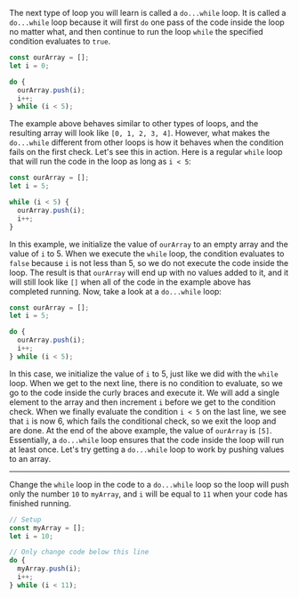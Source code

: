 The next type of loop you will learn is called a `do...while` loop. It is called a `do...while` loop because it will first `do` one pass of the code inside the loop no matter what, and then continue to run the loop `while` the specified condition evaluates to `true`.

```jsx
const ourArray = [];
let i = 0;

do {
  ourArray.push(i);
  i++;
} while (i < 5);
```

The example above behaves similar to other types of loops, and the resulting array will look like `[0, 1, 2, 3, 4]`. However, what makes the `do...while`
 different from other loops is how it behaves when the condition fails 
on the first check. Let's see this in action. Here is a regular `while` loop that will run the code in the loop as long as `i < 5`:

```jsx
const ourArray = [];
let i = 5;

while (i < 5) {
  ourArray.push(i);
  i++;
}
```

In this example, we initialize the value of `ourArray` to an empty array and the value of `i` to 5. When we execute the `while` loop, the condition evaluates to `false` because `i` is not less than 5, so we do not execute the code inside the loop. The result is that `ourArray` will end up with no values added to it, and it will still look like `[]` when all of the code in the example above has completed running. Now, take a look at a `do...while` loop:

```jsx
const ourArray = [];
let i = 5;

do {
  ourArray.push(i);
  i++;
} while (i < 5);
```

In this case, we initialize the value of `i` to 5, just like we did with the `while`
 loop. When we get to the next line, there is no condition to evaluate, 
so we go to the code inside the curly braces and execute it. We will add
 a single element to the array and then increment `i` before we get to the condition check. When we finally evaluate the condition `i < 5` on the last line, we see that `i` is now 6, which fails the conditional check, so we exit the loop and are done. At the end of the above example, the value of `ourArray` is `[5]`. Essentially, a `do...while` loop ensures that the code inside the loop will run at least once. Let's try getting a `do...while` loop to work by pushing values to an array.

---

Change the `while` loop in the code to a `do...while` loop so the loop will push only the number `10` to `myArray`, and `i` will be equal to `11` when your code has finished running.

```jsx
// Setup
const myArray = [];
let i = 10;

// Only change code below this line
do {
  myArray.push(i);
  i++;
} while (i < 11);
```
